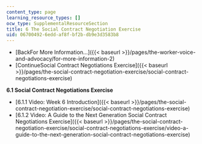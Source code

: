 ```yaml
---
content_type: page
learning_resource_types: []
ocw_type: SupplementalResourceSection
title: 6 The Social Contract Negotiation Exercise
uid: 06700492-6edd-af8f-bf2b-db9e3d3583b8
---
```


*   [BackFor More Information...]({{< baseurl >}}/pages/the-worker-voice-and-advocacy/for-more-information-2)
*   [ContinueSocial Contract Negotiations Exercise]({{< baseurl >}}/pages/the-social-contract-negotiation-exercise/social-contract-negotiations-exercise)

**6.1 Social Contract Negotiations Exercise**

*   [6.1.1 Video: Week 6 Introduction]({{< baseurl >}}/pages/the-social-contract-negotiation-exercise/social-contract-negotiations-exercise)
*   [6.1.2 Video: A Guide to the Next Generation Social Contract Negotiations Exercise]({{< baseurl >}}/pages/the-social-contract-negotiation-exercise/social-contract-negotiations-exercise/video-a-guide-to-the-next-generation-social-contract-negotiations-exercise)